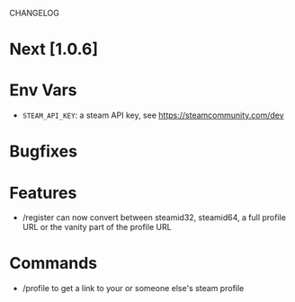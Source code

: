 
CHANGELOG


# Next [1.0.6]

# Env Vars
- `STEAM_API_KEY`: a steam API key, see https://steamcommunity.com/dev

# Bugfixes

# Features
- /register can now convert between steamid32, steamid64, a full profile URL or the vanity part of the profile URL

# Commands
- /profile to get a link to your or someone else's steam profile
